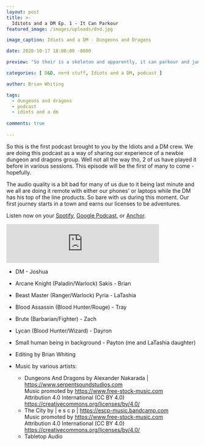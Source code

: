 ```yaml
---
layout: post
title: >-
  Iditots and a DM Ep. 1 - It Can Parkour
featured_image: /images/uploads/dnd.jpg

image_caption: Idiots and a DM - Dungeons and Dragons

date: 2020-10-17 18:00:00 -0600

preview: "So their is a skeleton and apparently, it can parkour and jump off of walls"

categories: [ D&D, nerd stuff, Idiots and a DM, podcast ]

author: Brian Whiting

tags:
  - dungeons and dragons
  - podcast
  - idiots and a dm
  
comments: true
  
---
```


So this is the first podcast brought to you by the Idiots and a DM crew. We are doing this podcast as a way of sharing our experience of a newbie dungeon and dragons group. Well not all the way tho, 2 of us have played it before in various sessions. This episode will be the first of many to come - hopefully.

The audio quality is a bit bad for many of us due to it being last minute and we all are doing it remote with either our phones' or laptops while the DM has his top of the line products. So bare with us during this moment. Our first journey starts in a town and earns our licenses to be adventures. 

Listen now on your [Spotify](https://open.spotify.com/episode/2DdSGl8xoz02ERoE7IihES?si=bMmEirQMTmSy-PrhowKPzw), [Google Podcast](https://podcasts.google.com/feed/aHR0cHM6Ly9hbmNob3IuZm0vcy8zOWQ2M2EyNC9wb2RjYXN0L3Jzcw/episode/ZWIyMDIzMDgtZDZlOS00MDEyLWI1N2ItYWE4YjMzM2FmOTJk?sa=X&ved=0CA0QkfYCahcKEwjYwcaAqfjsAhUAAAAAHQAAAAAQAQ), or [Anchor](https://anchor.fm/idiots-and-dm/episodes/Idiots-and-a-DM---It-Can-Parkour-eliugs).

<iframe src="https://anchor.fm/idiots-and-dm/embed/episodes/Idiots-and-a-DM---It-Can-Parkour-eliugs" height="102px" width="400px" frameborder="0" scrolling="no"></iframe>

- DM - Joshua
- Arcane Knight (Paladin/Warlock) Sakis - Brian
- Beast Master (Ranger/Warlock) Pyria - LaTashia
- Blood Assassin (Blood Hunter/Rouge) - Tray
- Brute (Barbarian/Fighter) - Zach
- Lycan (Blood Hunter/Wizard) - Dayron
- Small human being in background - Payton (me and LaTashia daughter)

- Editing by Brian Whiting

- Music by various artists:
  - Dungeons And Dragons by Alexander Nakarada | https://www.serpentsoundstudios.com <br>
        Music promoted by https://www.free-stock-music.com <br>
        Attribution 4.0 International (CC BY 4.0) <br>
        https://creativecommons.org/licenses/by/4.0/
  - The City by | e s c p | https://escp-music.bandcamp.com<br>
        Music promoted by https://www.free-stock-music.com<br>
        Attribution 4.0 International (CC BY 4.0)<br>
        https://creativecommons.org/licenses/by/4.0/    
  - Tabletop Audio
